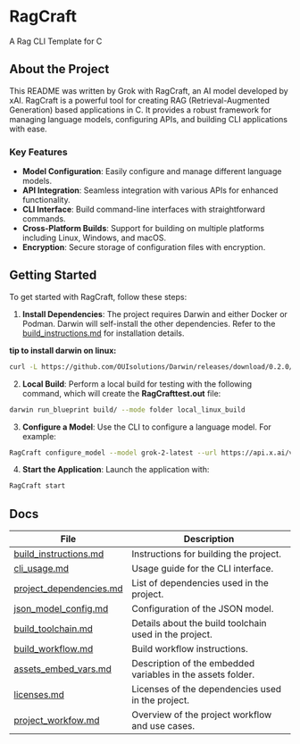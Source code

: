 # RagCraft
A Rag CLI Template for C

## About the Project
This README was written by Grok with RagCraft, an AI model developed by xAI. RagCraft is a powerful tool for creating RAG (Retrieval-Augmented Generation) based applications in C. It provides a robust framework for managing language models, configuring APIs, and building CLI applications with ease.

### Key Features
- **Model Configuration**: Easily configure and manage different language models.
- **API Integration**: Seamless integration with various APIs for enhanced functionality.
- **CLI Interface**: Build command-line interfaces with straightforward commands.
- **Cross-Platform Builds**: Support for building on multiple platforms including Linux, Windows, and macOS.
- **Encryption**: Secure storage of configuration files with encryption.

## Getting Started
To get started with RagCraft, follow these steps:

1. **Install Dependencies**: The project requires Darwin and either Docker or Podman. Darwin will self-install the other dependencies. Refer to the [build_instructions.md](/docs/build_instructions.md) for installation details. 

**tip to install darwin on linux:**
```bash
curl -L https://github.com/OUIsolutions/Darwin/releases/download/0.2.0/darwin.c -o darwin.c && gcc darwin.c -o darwin.out && sudo mv darwin.out /usr/bin/darwin
```

2. **Local Build**: Perform a local build for testing with the following command, which will create the **RagCrafttest.out** file:
```bash
darwin run_blueprint build/ --mode folder local_linux_build
```

3. **Configure a Model**: Use the CLI to configure a language model. For example:
```bash
RagCraft configure_model --model grok-2-latest --url https://api.x.ai/v1/chat/completions --key YOUR_API_KEY
```

4. **Start the Application**: Launch the application with:
```bash
RagCraft start
```

## Docs 
| File | Description |
| --- | --- |
|[build_instructions.md](/docs/build_instructions.md)| Instructions for building the project. |
|[cli_usage.md](/docs/cli_usage.md)| Usage guide for the CLI interface. |
|[project_dependencies.md](/docs/project_dependencies.md)| List of dependencies used in the project. |
|[json_model_config.md](/docs/json_model_config.md)| Configuration of the JSON model. |
|[build_toolchain.md](/docs/build_toolchain.md)| Details about the build toolchain used in the project. |
|[build_workflow.md](/docs/build_workflow.md)| Build workflow instructions. |
|[assets_embed_vars.md](/docs/assets_embed_vars.md)| Description of the embedded variables in the assets folder. |
|[licenses.md](/docs/licenses.md)| Licenses of the dependencies used in the project. |
|[project_workfow.md](/docs/project_workfow.md)| Overview of the project workflow and use cases. |
